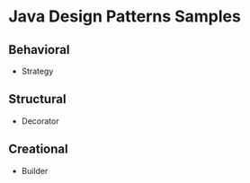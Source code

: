 # Java Design Patterns Samples

## Behavioral

* Strategy 

## Structural

* Decorator

## Creational

* Builder
